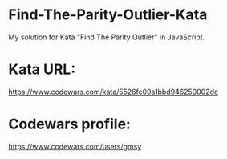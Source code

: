 # Find-The-Parity-Outlier-Kata
My solution for Kata "Find The Parity Outlier"  in JavaScript.

# Kata URL:
https://www.codewars.com/kata/5526fc09a1bbd946250002dc

# Codewars profile:
https://www.codewars.com/users/gmsy
